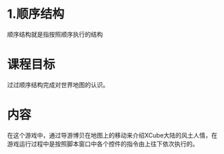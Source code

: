 # 1.顺序结构

顺序结构就是指按照顺序执行的结构

# 课程目标

过过顺序结构完成对世界地图的认识。

# 内容

在这个游戏中，通过导游博贝在地图上的移动来介绍XCube大陆的风土人情，在游戏运行过程中是按照脚本窗口中各个控件的指令由上往下依次执行的。

